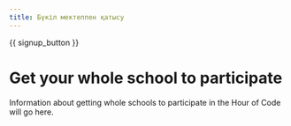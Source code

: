 ```yaml
---
title: Бүкіл мектеппен қатысу
---
```


{{ signup_button }}

# Get your whole school to participate

Information about getting whole schools to participate in the Hour of Code will go here.
